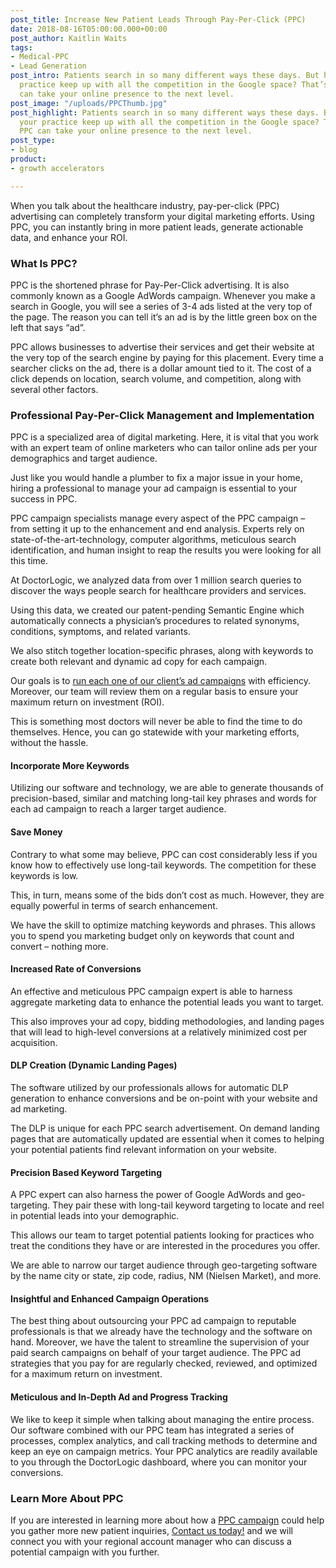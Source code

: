 ```yaml
---
post_title: Increase New Patient Leads Through Pay-Per-Click (PPC)
date: 2018-08-16T05:00:00.000+00:00
post_author: Kaitlin Waits
tags:
- Medical-PPC
- Lead Generation
post_intro: Patients search in so many different ways these days. But how can your
  practice keep up with all the competition in the Google space? That’s where PPC
  can take your online presence to the next level.
post_image: "/uploads/PPCThumb.jpg"
post_highlight: Patients search in so many different ways these days. But how can
  your practice keep up with all the competition in the Google space? That’s where
  PPC can take your online presence to the next level.
post_type:
- blog
product:
- growth accelerators

---
```

When you talk about the healthcare industry, pay-per-click (PPC) advertising can completely transform your digital marketing efforts. Using PPC, you can instantly bring in more patient leads, generate actionable data, and enhance your ROI.

### What Is PPC?

PPC is the shortened phrase for Pay-Per-Click advertising. It is also commonly known as a Google AdWords campaign. Whenever you make a search in Google, you will see a series of 3-4 ads listed at the very top of the page. The reason you can tell it’s an ad is by the little green box on the left that says “ad”.

PPC allows businesses to advertise their services and get their website at the very top of the search engine by paying for this placement. Every time a searcher clicks on the ad, there is a dollar amount tied to it. The cost of a click depends on location, search volume, and competition, along with several other factors.

### Professional Pay-Per-Click Management and Implementation

PPC is a specialized area of digital marketing. Here, it is vital that you work with an expert team of online marketers who can tailor online ads per your demographics and target audience.

Just like you would handle a plumber to fix a major issue in your home, hiring a professional to manage your ad campaign is essential to your success in PPC.

PPC campaign specialists manage every aspect of the PPC campaign – from setting it up to the enhancement and end analysis. Experts rely on state-of-the-art-technology, computer algorithms, meticulous search identification, and human insight to reap the results you were looking for all this time.

At DoctorLogic, we analyzed data from over 1 million search queries to discover the ways people search for healthcare providers and services.

Using this data, we created our patent-pending Semantic Engine which automatically connects a physician’s procedures to related synonyms, conditions, symptoms, and related variants.

We also stitch together location-specific phrases, along with keywords to create both relevant and dynamic ad copy for each campaign.

Our goals is to [run each one of our client’s ad campaigns](https://doctorlogic.com/services/ppc/) with efficiency. Moreover, our team will review them on a regular basis to ensure your maximum return on investment (ROI).

This is something most doctors will never be able to find the time to do themselves. Hence, you can go statewide with your marketing efforts, without the hassle.

#### Incorporate More Keywords

Utilizing our software and technology, we are able to generate thousands of precision-based, similar and matching long-tail key phrases and words for each ad campaign to reach a larger target audience.

#### Save Money

Contrary to what some may believe, PPC can cost considerably less if you know how to effectively use long-tail keywords. The competition for these keywords is low.

This, in turn, means some of the bids don’t cost as much. However, they are equally powerful in terms of search enhancement.

We have the skill to optimize matching keywords and phrases. This allows you to spend you marketing budget only on keywords that count and convert – nothing more.

#### Increased Rate of Conversions

An effective and meticulous PPC campaign expert is able to harness aggregate marketing data to enhance the potential leads you want to target.

This also improves your ad copy, bidding methodologies, and landing pages that will lead to high-level conversions at a relatively minimized cost per acquisition.

#### DLP Creation (Dynamic Landing Pages)

The software utilized by our professionals allows for automatic DLP generation to enhance conversions and be on-point with your website and ad marketing.

The DLP is unique for each PPC search advertisement. On demand landing pages that are automatically updated are essential when it comes to helping your potential patients find relevant information on your website.

#### Precision Based Keyword Targeting

A PPC expert can also harness the power of Google AdWords and geo-targeting. They pair these with long-tail keyword targeting to locate and reel in potential leads into your demographic.

This allows our team to target potential patients looking for practices who treat the conditions they have or are interested in the procedures you offer.

We are able to narrow our target audience through geo-targeting software by the name city or state, zip code, radius, NM (Nielsen Market), and more.

#### Insightful and Enhanced Campaign Operations

The best thing about outsourcing your PPC ad campaign to reputable professionals is that we already have the technology and the software on hand. Moreover, we have the talent to streamline the supervision of your paid search campaigns on behalf of your target audience. The PPC ad strategies that you pay for are regularly checked, reviewed, and optimized for a maximum return on investment.

#### Meticulous and In-Depth Ad and Progress Tracking

We like to keep it simple when talking about managing the entire process. Our software combined with our PPC team has integrated a series of processes, complex analytics, and call tracking methods to determine and keep an eye on campaign metrics. Your PPC analytics are readily available to you through the DoctorLogic dashboard, where you can monitor your conversions.

### Learn More About PPC

If you are interested in learning more about how a [PPC campaign](https://doctorlogic.com/services/ppc/) could help you gather more new patient inquiries, [Contact us today!](https://doctorlogic.com/#schedule) and we will connect you with your regional account manager who can discuss a potential campaign with you further.